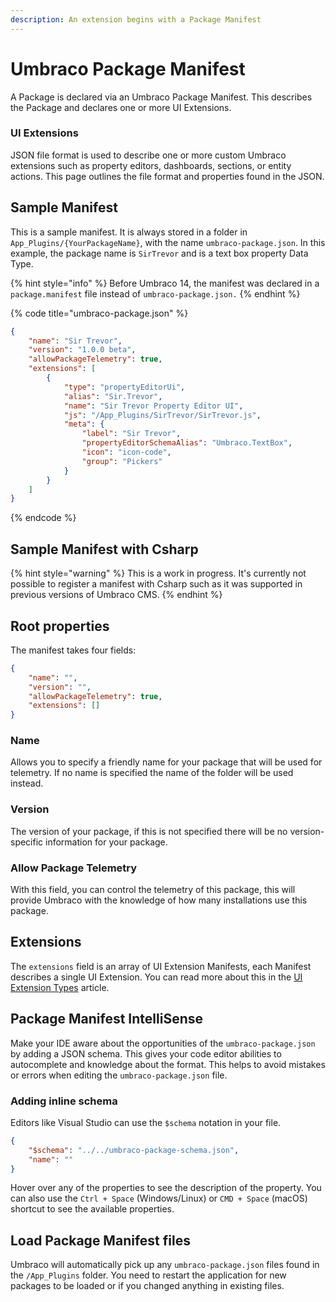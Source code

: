 ```yaml
---
description: An extension begins with a Package Manifest
---
```


# Umbraco Package Manifest

A Package is declared via an Umbraco Package Manifest. This describes the Package and declares one or more UI Extensions.

### UI Extensions

JSON file format is used to describe one or more custom Umbraco extensions such as property editors, dashboards, sections, or entity actions. This page outlines the file format and properties found in the JSON.

## Sample Manifest

This is a sample manifest. It is always stored in a folder in `App_Plugins/{YourPackageName}`, with the name `umbraco-package.json`. In this example, the package name is `SirTrevor` and is a text box property Data Type.

{% hint style="info" %}
Before Umbraco 14, the manifest was declared in a `package.manifest` file instead of `umbraco-package.json.`
{% endhint %}

{% code title="umbraco-package.json" %}
```json
{
    "name": "Sir Trevor",
    "version": "1.0.0 beta",
    "allowPackageTelemetry": true,
    "extensions": [
        {
            "type": "propertyEditorUi",
            "alias": "Sir.Trevor",
            "name": "Sir Trevor Property Editor UI",
            "js": "/App_Plugins/SirTrevor/SirTrevor.js",
            "meta": {
                "label": "Sir Trevor",
                "propertyEditorSchemaAlias": "Umbraco.TextBox",
                "icon": "icon-code",
                "group": "Pickers"
            }
        }
    ]
}
```
{% endcode %}

## Sample Manifest with Csharp

{% hint style="warning" %}
This is a work in progress. It's currently not possible to register a manifest with Csharp such as it was supported in previous versions of Umbraco CMS.
{% endhint %}

## Root properties

The manifest takes four fields:

```json
{
    "name": "",
    "version": "",
    "allowPackageTelemetry": true,
    "extensions": []
}
```

### Name

Allows you to specify a friendly name for your package that will be used for telemetry. If no name is specified the name of the folder will be used instead.

### Version

The version of your package, if this is not specified there will be no version-specific information for your package.

### Allow Package Telemetry

With this field, you can control the telemetry of this package, this will provide Umbraco with the knowledge of how many installations use this package.

## Extensions

The `extensions` field is an array of UI Extension Manifests, each Manifest describes a single UI Extension. You can read more about this in the [UI Extension Types](extension-types/) article.

## Package Manifest IntelliSense

Make your IDE aware about the opportunities of the `umbraco-package.json` by adding a JSON schema. This gives your code editor abilities to autocomplete and knowledge about the format. This helps to avoid mistakes or errors when editing the `umbraco-package.json` file.

### Adding inline schema

Editors like Visual Studio can use the `$schema` notation in your file.

```json
{
    "$schema": "../../umbraco-package-schema.json",
    "name": ""
}
```

Hover over any of the properties to see the description of the property. You can also use the `Ctrl + Space` (Windows/Linux) or `CMD + Space` (macOS) shortcut to see the available properties.

## Load Package Manifest files

Umbraco will automatically pick up any `umbraco-package.json` files found in the `/App_Plugins` folder. You need to restart the application for new packages to be loaded or if you changed anything in existing files.
